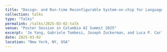 ```yaml
---
title: "Design- and Run-time Reconfigurable System-on-chip for Language Model Inference on Edge"
collection: talks
type: "Talks"
permalink: /talks/2025-03-02-talk
venue: "Poster Session in Columbia AI Summit 2025"
excerpt: 'Je Yang, Gabriele Tombesi, Joseph Zuckerman, and Luca P. Carloni'
date: 2025-03-02
location: "New York, NY, USA"
---
```



